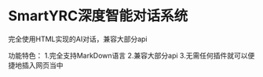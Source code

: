 # SmartYRC深度智能对话系统
完全使用HTML实现的AI对话，兼容大部分api

功能特色：
1.完全支持MarkDown语言
2.兼容大部分api
3.无需任何插件就可以便捷地插入网页当中
